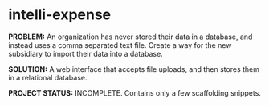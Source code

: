 # intelli-expense

**PROBLEM:**
An organization has never stored their data in a database, and instead uses a comma separated text file.
Create a way for the new subsidiary to import their data into a database. 

**SOLUTION:**
A web interface that accepts file uploads, and then stores them in a relational database.


**PROJECT STATUS:** INCOMPLETE. Contains only a few scaffolding snippets. 
